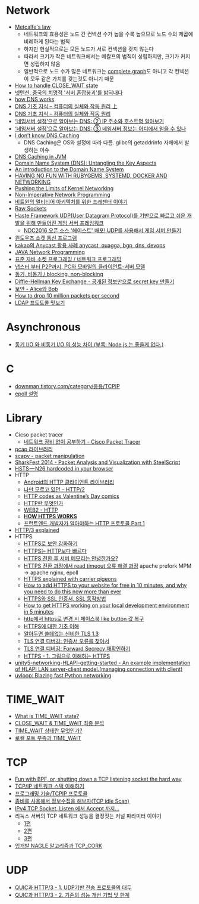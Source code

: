 Network
=======
* [Metcalfe's law](https://en.wikipedia.org/wiki/Metcalfe%27s_law)
  * 네트워크의 효용성은 노드 간 컨넥션 수가 높을 수록 높으므로 노드 수의 제곱에 비례하게 된다는 법칙
  * 하지만 현실적으로는 모든 노드가 서로 컨넥션을 갖지 않는다
  * 따라서 크기가 작은 네트워크에서는 메칼프의 법칙이 성립하지만, 크기가 커지면 성립하지 않음
  * 일반적으로 노드 수가 많은 네트워크는 [complete graph](https://en.wikipedia.org/wiki/Complete_graph)도 아니고 각 컨넥션이 모두 같은 가치를 갖는것도 아니기 때문
* [How to handle CLOSE_WAIT state](http://docs.likejazz.com/close-wait/)
* [넷텐션, 중국의 치명적 '서버 혼잡붕괴'를 밝혀내다](http://m.khgames.co.kr/news/articleView.html?idxno=81843)
* [how DNS works](https://howdns.works/)
* [DNS 기초 지식 – 컴퓨터의 실체와 작동 원리 上](http://library.gabia.com/contents/domain/3979)
* [DNS 기초 지식 – 컴퓨터의 실체와 작동 원리](http://library.gabia.com/contents/domain/3985)
* [‘네임서버 설정’으로 알아보는 DNS: ② IP 주소와 호스트명 알아보기](http://library.gabia.com/contents/domain/4005)
* [‘네임서버 설정’으로 알아보는 DNS: ③ 네임서버 정보는 어디에서 얻을 수 있나](http://library.gabia.com/contents/domain/4009)
* [I don’t know DNS Caching](https://charsyam.wordpress.com/2017/12/22/%EC%9E%85-%EA%B0%9C%EB%B0%9C-i-dont-know-dns-caching/)
  * DNS Caching은 OS와 설정에 따라 다름. glibc의 getaddrinfo 자체에서 발생하는 이슈
* [DNS Caching in JVM](https://charsyam.wordpress.com/2017/12/27/%ec%9e%85-%ea%b0%9c%eb%b0%9c-dns-caching-in-jvm/)
* [Domain Name System (DNS): Untangling the Key Aspects](https://hackernoon.com/domain-name-system-dns-untangling-the-key-aspects-d86e39865d8c)
* [An introduction to the Domain Name System](https://medium.freecodecamp.org/understanding-the-domain-name-servers-46c6bcf9afa3)
* [HAVING NO FUN WITH RUBYGEMS, SYSTEMD, DOCKER AND NETWORKING](https://www.fedux.org/articles/2015/09/09/having-no-fun-with-rubygems-systemd-docker-and-networking.html)
* [Pushing the Limits of Kernel Networking](http://rhelblog.redhat.com/2015/09/29/pushing-the-limits-of-kernel-networking/)
* [Non-Imperative Network Programming](https://github.com/mirage/mirage-decks/blob/master/slides/strangeloop15/content.md)
* [비트윈의 멀티티어 아키텍처를 위한 프레젠터 이야기](http://engineering.vcnc.co.kr/2015/11/presenter-multitier-architecture/)
* [Raw Sockets](http://intra97.tistory.com/201)
* [Haste Framework UDP(User Datagram Protocol)를 기반으로 빠르고 쉬운 개발을 위해 만들어진 게임 서버 프레임워크](https://github.com/nhnent/haste.framework)
  * [NDC2016 오픈 소스 '헤이스트' 배포! UDP를 사용해서 게임 서버 만들기](http://www.inven.co.kr/webzine/news/?news=155627&vtype=pc)
* [윈도우즈 소켓 통신 프로그램](http://ehclub.co.kr/category/%ED%94%84%EB%A1%9C%EA%B7%B8%EB%9E%98%EB%B0%8D%20%EA%B8%B0%EC%88%A0/%EC%9C%88%EB%8F%84%EC%9A%B0%EC%A6%88%20%EC%86%8C%EC%BC%93%20%ED%86%B5%EC%8B%A0%20%ED%94%84%EB%A1%9C%EA%B7%B8%EB%9E%A8)
* [kakao의 Anycast 활용 사례 anycast, quagga, bgp, dns, devops](http://tech.kakao.com/2014/05/29/anycast/)
* [JAVA Network Programming](https://www.youtube.com/watch?v=HyZnrPjelsg)
* [표준 자바 소켓 프로그래밍 / 네트워크 프로그래밍](https://www.youtube.com/watch?v=_kUnut6zZE4)
* [냅스터 부터 P2P까지, PC와 모바일의 클라이언트-서버 모델](http://www.inven.co.kr/webzine/news/?news=164068)
* [동기, 비동기 / blocking, non-blocking](http://kineo2k.tistory.com/m/29)
* [Diffie-Hellman Key Exchange - 공개된 정보만으로 secret key 만들기](http://blog.seulgi.kim/2018/02/diffie-hellman-key-exchange.html)
* [보안 - Alice와 Bob](http://blog.seulgi.kim/2018/03/alice-and-bob_29.html)
* [How to drop 10 million packets per second](https://blog.cloudflare.com/how-to-drop-10-million-packets/)
* [LDAP 프토토콜 맛보기](https://medium.com/happyprogrammer-in-jeju/ldap-%ED%94%84%ED%86%A0%ED%86%A0%EC%BD%9C-%EB%A7%9B%EB%B3%B4%EA%B8%B0-15b53c6a6f26)

# Asynchronous
* [동기 I/O 와 비동기 I/O 의 성능 차이 (부록: Node.js 는 좋을게 없다.)](http://hamait.tistory.com/839)

# C
* [downman.tistory.com/category/응용/TCPIP](http://downman.tistory.com/category/%EC%9D%91%EC%9A%A9/TCPIP)
* [epoll 설명](http://blueheartscabin.blogspot.com/2013/08/c-epoll.html)

# Library
* Cicso packet tracer
  * [네트워크 장비 없이 공부하기 - Cisco Packet Tracer](https://www.youtube.com/watch?v=0f1viq6FjK4)
* [pcap 라이브러리](http://ehclub.co.kr/category/%ED%94%84%EB%A1%9C%EA%B7%B8%EB%9E%98%EB%B0%8D%20%EA%B8%B0%EC%88%A0/pcap%20%EB%9D%BC%EC%9D%B4%EB%B8%8C%EB%9F%AC%EB%A6%AC)
* [scapy - packet manipulation](http://www.secdev.org/projects/scapy)
* [SharkFest 2014 - Packet Analysis and Visualization with SteelScript](https://support.riverbed.com/apis/steelscript/SharkFest2014.slides.html)
* [HSTS — N26 hardcoded in your browser](https://mag.n26.com/hsts-n26-hardcoded-in-your-browser-fb2af97ed839)
* HTTP
  * [Android의 HTTP 클라이언트 라이브러리](http://d2.naver.com/helloworld/377316)
  * [나만 모르고 있던 – HTTP/2](http://www.popit.kr/%EB%82%98%EB%A7%8C-%EB%AA%A8%EB%A5%B4%EA%B3%A0-%EC%9E%88%EB%8D%98-http2/)
  * [HTTP codes as Valentine’s Day comics](https://medium.com/@hanilim/http-codes-as-valentines-day-comics-8c03c805faa0)
  * [HTTP란 무엇인가](https://www.zerocho.com/category/HTTP/post/5b344f3af94472001b17f2da)
  * [WEB2 - HTTP](https://opentutorials.org/course/3385)
  * **[HOW HTTPS WORKS](https://howhttps.works/)**
  * [프런트엔드 개발자가 알아야하는 HTTP 프로토콜 Part 1](https://joshua1988.github.io/web-development/http-part1/)
* [HTTP/3 explained](https://daniel.haxx.se/http3-explained/)
* HTTPS
  * [HTTPS로 보안 강화하기](https://blog.outsider.ne.kr/1149)
  * [HTTPS는 HTTP보다 빠르다](https://b.ssut.me/https-is-faster-than-http/)
  * [HTTPS 전환 후 서버 메모리는 안녕한가요?](http://d2.naver.com/helloworld/8842776)
  * [HTTPS 전환 과정에서 read timeout 오류 해결 과정](http://d2.naver.com/helloworld/1469717) apache prefork MPM -> apache nginx, epoll
  * [HTTPS explained with carrier pigeons](https://medium.freecodecamp.org/https-explained-with-carrier-pigeons-7029d2193351)
  * [How to add HTTPS to your website for free in 10 minutes, and why you need to do this now more than ever](https://medium.freecodecamp.org/free-https-c051ca570324)
  * [HTTPS와 SSL 인증서, SSL 동작방법](https://wayhome25.github.io/cs/2018/03/11/ssl-https/)
  * [How to get HTTPS working on your local development environment in 5 minutes](https://medium.freecodecamp.org/how-to-get-https-working-on-your-local-development-environment-in-5-minutes-7af615770eec)
  * [http에서 https로 변경 시 페이스북 like button 값 복구](https://www.popit.kr/https-%EB%B3%80%EA%B2%BD%EC%8B%9C-%ED%8E%98%EC%9D%B4%EC%8A%A4%EB%B6%81-like-button-%EA%B0%92-%EB%B3%B5%EA%B5%AC/)
  * [HTTPS에 대한 기초 이해](https://cheese10yun.github.io/https/)
  * [알아두면 쓸데없는 신비한 TLS 1.3](https://b.luavis.kr/server/tls-1.3)
  * [TLS 연결 디버깅: 인증서 오류를 찾아서](https://rein.kr/blog/archives/4525)
  * [TLS 연결 디버깅: Forward Secrecy 재확인하기](https://rein.kr/blog/archives/4529)
  * [HTTPS - 1. 그림으로 이해하는 HTTPS](https://www.youtube.com/watch?v=NhTstvC7DYY)
* [unity5-networking-HLAPI-getting-started - An example implementation of HLAPI LAN server-client model.(managing connection with client)](https://github.com/ifndefdeadmau5/unity5-networking-HLAPI-getting-started)
* [uvloop: Blazing fast Python networking](http://magic.io/blog/uvloop-blazing-fast-python-networking/)

# TIME_WAIT
* [What is TIME_WAIT state?](http://docs.likejazz.com/time-wait/)
* [CLOSE_WAIT & TIME_WAIT 최종 분석](http://tech.kakao.com/2016/04/21/tcp-closewait-timewait/)
* [TIME_WAIT 상태란 무엇인가?](http://docs.likejazz.com/time-wait/)
* [로컬 포트 부족과 TIME_WAIT](https://www.popit.kr/%EB%A1%9C%EC%BB%AC-%ED%8F%AC%ED%8A%B8-%EB%B6%80%EC%A1%B1%EA%B3%BC-time-wait/)

# TCP
* [Fun with BPF, or, shutting down a TCP listening socket the hard way](http://pythonsweetness.tumblr.com/post/125005930662/fun-with-bpf-or-shutting-down-a-tcp-listening)
* [TCP/IP 네트워크 스택 이해하기](http://d2.naver.com/helloworld/47667)
* [프로그래밍 기술/TCPIP 프로토콜](http://ehclub.co.kr/category/%ED%94%84%EB%A1%9C%EA%B7%B8%EB%9E%98%EB%B0%8D%20%EA%B8%B0%EC%88%A0/TCPIP%20%ED%94%84%EB%A1%9C%ED%86%A0%EC%BD%9C)
* [좀비를 사용해서 정보수집을 해보자(TCP idle Scan)](https://www.youtube.com/watch?v=2-lRPpnT-tc)
* [IPv4 TCP Socket, Listen 에서 Accept 까지…](https://charsyam.wordpress.com/2018/01/09/%ec%9e%85-%ea%b0%9c%eb%b0%9c-ipv4-tcp-socket-listen-%ec%97%90%ec%84%9c-accept-%ea%b9%8c%ec%a7%80/)
* 리눅스 서버의 TCP 네트워크 성능을 결정짓는 커널 파라미터 이야기
  * [1편](http://meetup.toast.com/posts/53)
  * [2편](http://meetup.toast.com/posts/54)
  * [3편](http://meetup.toast.com/posts/55)
* [입개발 NAGLE 알고리즘과 TCP_CORK](https://charsyam.wordpress.com/2019/03/14/%EC%9E%85%EA%B0%9C%EB%B0%9C-nagle-%EC%95%8C%EA%B3%A0%EB%A6%AC%EC%A6%98%EA%B3%BC-tcp_cork/)

# UDP
* [QUIC과 HTTP/3 - 1. UDP기반 전송 프로토콜의 대두](https://www.saturnsoft.net/network/2019/03/21/quic-http3-1/)
* [QUIC과 HTTP/3 - 2. 기존의 성능 개선 기법 및 한계](https://www.saturnsoft.net/network/2019/03/26/quic-http3-2)
